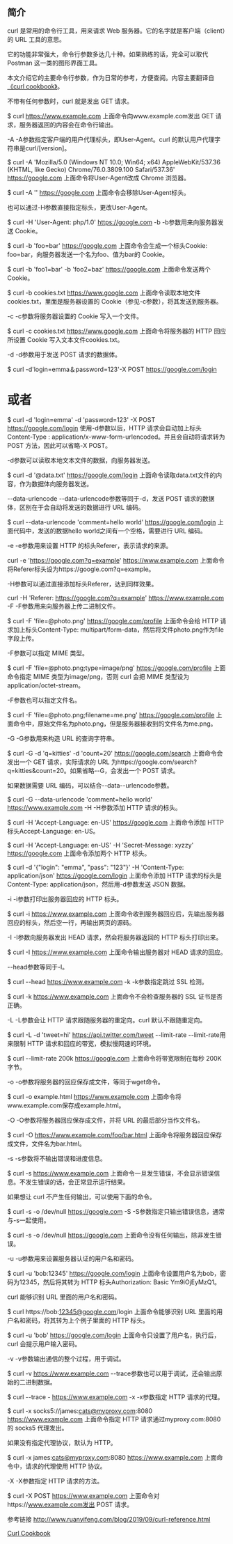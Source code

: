## 简介
curl 是常用的命令行工具，用来请求 Web 服务器。它的名字就是客户端（client）的 URL 工具的意思。

它的功能非常强大，命令行参数多达几十种。如果熟练的话，完全可以取代 Postman 这一类的图形界面工具。

本文介绍它的主要命令行参数，作为日常的参考，方便查阅。内容主要翻译自[《curl cookbook》](https://catonmat.net/cookbooks/curl)。

不带有任何参数时，curl 就是发出 GET 请求。


$ curl https://www.example.com
上面命令向www.example.com发出 GET 请求，服务器返回的内容会在命令行输出。

-A
-A参数指定客户端的用户代理标头，即User-Agent。curl 的默认用户代理字符串是curl/[version]。


$ curl -A 'Mozilla/5.0 (Windows NT 10.0; Win64; x64) AppleWebKit/537.36 (KHTML, like Gecko) Chrome/76.0.3809.100 Safari/537.36' https://google.com
上面命令将User-Agent改成 Chrome 浏览器。


$ curl -A '' https://google.com
上面命令会移除User-Agent标头。

也可以通过-H参数直接指定标头，更改User-Agent。


$ curl -H 'User-Agent: php/1.0' https://google.com
-b
-b参数用来向服务器发送 Cookie。


$ curl -b 'foo=bar' https://google.com
上面命令会生成一个标头Cookie: foo=bar，向服务器发送一个名为foo、值为bar的 Cookie。


$ curl -b 'foo1=bar' -b 'foo2=baz' https://google.com
上面命令发送两个 Cookie。


$ curl -b cookies.txt https://www.google.com
上面命令读取本地文件cookies.txt，里面是服务器设置的 Cookie（参见-c参数），将其发送到服务器。

-c
-c参数将服务器设置的 Cookie 写入一个文件。


$ curl -c cookies.txt https://www.google.com
上面命令将服务器的 HTTP 回应所设置 Cookie 写入文本文件cookies.txt。

-d
-d参数用于发送 POST 请求的数据体。


$ curl -d'login=emma＆password=123'-X POST https://google.com/login
# 或者
$ curl -d 'login=emma' -d 'password=123' -X POST  https://google.com/login
使用-d参数以后，HTTP 请求会自动加上标头Content-Type : application/x-www-form-urlencoded。并且会自动将请求转为 POST 方法，因此可以省略-X POST。

-d参数可以读取本地文本文件的数据，向服务器发送。


$ curl -d '@data.txt' https://google.com/login
上面命令读取data.txt文件的内容，作为数据体向服务器发送。

--data-urlencode
--data-urlencode参数等同于-d，发送 POST 请求的数据体，区别在于会自动将发送的数据进行 URL 编码。


$ curl --data-urlencode 'comment=hello world' https://google.com/login
上面代码中，发送的数据hello world之间有一个空格，需要进行 URL 编码。

-e
-e参数用来设置 HTTP 的标头Referer，表示请求的来源。


curl -e 'https://google.com?q=example' https://www.example.com
上面命令将Referer标头设为https://google.com?q=example。

-H参数可以通过直接添加标头Referer，达到同样效果。


curl -H 'Referer: https://google.com?q=example' https://www.example.com
-F
-F参数用来向服务器上传二进制文件。


$ curl -F 'file=@photo.png' https://google.com/profile
上面命令会给 HTTP 请求加上标头Content-Type: multipart/form-data，然后将文件photo.png作为file字段上传。

-F参数可以指定 MIME 类型。


$ curl -F 'file=@photo.png;type=image/png' https://google.com/profile
上面命令指定 MIME 类型为image/png，否则 curl 会把 MIME 类型设为application/octet-stream。

-F参数也可以指定文件名。


$ curl -F 'file=@photo.png;filename=me.png' https://google.com/profile
上面命令中，原始文件名为photo.png，但是服务器接收到的文件名为me.png。

-G
-G参数用来构造 URL 的查询字符串。


$ curl -G -d 'q=kitties' -d 'count=20' https://google.com/search
上面命令会发出一个 GET 请求，实际请求的 URL 为https://google.com/search?q=kitties&count=20。如果省略--G，会发出一个 POST 请求。

如果数据需要 URL 编码，可以结合--data--urlencode参数。


$ curl -G --data-urlencode 'comment=hello world' https://www.example.com
-H
-H参数添加 HTTP 请求的标头。


$ curl -H 'Accept-Language: en-US' https://google.com
上面命令添加 HTTP 标头Accept-Language: en-US。


$ curl -H 'Accept-Language: en-US' -H 'Secret-Message: xyzzy' https://google.com
上面命令添加两个 HTTP 标头。


$ curl -d '{"login": "emma", "pass": "123"}' -H 'Content-Type: application/json' https://google.com/login
上面命令添加 HTTP 请求的标头是Content-Type: application/json，然后用-d参数发送 JSON 数据。

-i
-i参数打印出服务器回应的 HTTP 标头。


$ curl -i https://www.example.com
上面命令收到服务器回应后，先输出服务器回应的标头，然后空一行，再输出网页的源码。

-I
-I参数向服务器发出 HEAD 请求，然会将服务器返回的 HTTP 标头打印出来。


$ curl -I https://www.example.com
上面命令输出服务器对 HEAD 请求的回应。

--head参数等同于-I。


$ curl --head https://www.example.com
-k
-k参数指定跳过 SSL 检测。


$ curl -k https://www.example.com
上面命令不会检查服务器的 SSL 证书是否正确。

-L
-L参数会让 HTTP 请求跟随服务器的重定向。curl 默认不跟随重定向。


$ curl -L -d 'tweet=hi' https://api.twitter.com/tweet
--limit-rate
--limit-rate用来限制 HTTP 请求和回应的带宽，模拟慢网速的环境。


$ curl --limit-rate 200k https://google.com
上面命令将带宽限制在每秒 200K 字节。

-o
-o参数将服务器的回应保存成文件，等同于wget命令。


$ curl -o example.html https://www.example.com
上面命令将www.example.com保存成example.html。

-O
-O参数将服务器回应保存成文件，并将 URL 的最后部分当作文件名。


$ curl -O https://www.example.com/foo/bar.html
上面命令将服务器回应保存成文件，文件名为bar.html。

-s
-s参数将不输出错误和进度信息。


$ curl -s https://www.example.com
上面命令一旦发生错误，不会显示错误信息。不发生错误的话，会正常显示运行结果。

如果想让 curl 不产生任何输出，可以使用下面的命令。


$ curl -s -o /dev/null https://google.com
-S
-S参数指定只输出错误信息，通常与-s一起使用。


$ curl -s -o /dev/null https://google.com
上面命令没有任何输出，除非发生错误。

-u
-u参数用来设置服务器认证的用户名和密码。


$ curl -u 'bob:12345' https://google.com/login
上面命令设置用户名为bob，密码为12345，然后将其转为 HTTP 标头Authorization: Basic Ym9iOjEyMzQ1。

curl 能够识别 URL 里面的用户名和密码。


$ curl https://bob:12345@google.com/login
上面命令能够识别 URL 里面的用户名和密码，将其转为上个例子里面的 HTTP 标头。


$ curl -u 'bob' https://google.com/login
上面命令只设置了用户名，执行后，curl 会提示用户输入密码。

-v
-v参数输出通信的整个过程，用于调试。


$ curl -v https://www.example.com
--trace参数也可以用于调试，还会输出原始的二进制数据。


$ curl --trace - https://www.example.com
-x
-x参数指定 HTTP 请求的代理。


$ curl -x socks5://james:cats@myproxy.com:8080 https://www.example.com
上面命令指定 HTTP 请求通过myproxy.com:8080的 socks5 代理发出。

如果没有指定代理协议，默认为 HTTP。


$ curl -x james:cats@myproxy.com:8080 https://www.example.com
上面命令中，请求的代理使用 HTTP 协议。

-X
-X参数指定 HTTP 请求的方法。


$ curl -X POST https://www.example.com
上面命令对https://www.example.com发出 POST 请求。

参考链接
http://www.ruanyifeng.com/blog/2019/09/curl-reference.html

[Curl Cookbook](https://catonmat.net/cookbooks/curl)

